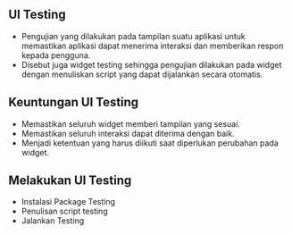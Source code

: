 ## UI Testing
- Pengujian yang dilakukan pada tampilan suatu aplikasi untuk memastikan aplikasi dapat menerima interaksi dan memberikan respon kepada pengguna.
- Disebut juga widget testing sehingga pengujian dilakukan pada widget dengan menuliskan script yang dapat dijalankan secara otomatis.

## Keuntungan UI Testing
- Memastikan seluruh widget memberi tampilan yang sesuai.
- Memastikan seluruh interaksi dapat diterima dengan baik.
- Menjadi ketentuan yang harus diikuti saat diperlukan perubahan pada widget.

## Melakukan UI Testing
- Instalasi Package Testing
- Penulisan script testing
- Jalankan Testing